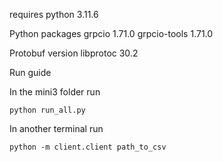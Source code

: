 requires python 3.11.6 

Python packages
grpcio 1.71.0 grpcio-tools 1.71.0

Protobuf version
libprotoc 30.2 

Run guide

In the mini3 folder run 

`python run_all.py`

In another terminal run

`python -m client.client path_to_csv`

